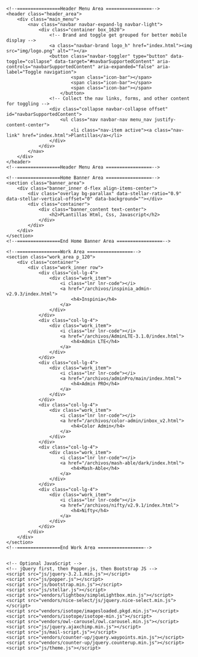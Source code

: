 <!doctype html>
<html lang="en">

<head>
    <!-- Required meta tags -->
    <meta charset="utf-8">
    <meta name="viewport" content="width=device-width, initial-scale=1, shrink-to-fit=no">
    <link rel="icon" href="img/favicon.png" type="image/png">
    <title>Plantillas de Jose Mota</title>
    <!-- Bootstrap CSS -->
    <link rel="stylesheet" href="css/bootstrap.css">
    <link rel="stylesheet" href="vendors/linericon/style.css">
    <link rel="stylesheet" href="css/font-awesome.min.css">
    <link rel="stylesheet" href="vendors/owl-carousel/owl.carousel.min.css">
    <link rel="stylesheet" href="vendors/lightbox/simpleLightbox.css">
    <link rel="stylesheet" href="vendors/nice-select/css/nice-select.css">
    <link rel="stylesheet" href="vendors/animate-css/animate.css">
    <!-- main css -->
    <link rel="stylesheet" href="css/style.css">
    <link rel="stylesheet" href="css/responsive.css">
</head>

<body>

    <!--================Header Menu Area =================-->
    <header class="header_area">
        <div class="main_menu">
            <nav class="navbar navbar-expand-lg navbar-light">
                <div class="container box_1620">
                    <!-- Brand and toggle get grouped for better mobile display -->
                    <a class="navbar-brand logo_h" href="index.html"><img src="img/logo.png" alt=""></a>
                    <button class="navbar-toggler" type="button" data-toggle="collapse" data-target="#navbarSupportedContent" aria-controls="navbarSupportedContent" aria-expanded="false" aria-label="Toggle navigation">
							<span class="icon-bar"></span>
							<span class="icon-bar"></span>
							<span class="icon-bar"></span>
						</button>
                    <!-- Collect the nav links, forms, and other content for toggling -->
                    <div class="collapse navbar-collapse offset" id="navbarSupportedContent">
                        <ul class="nav navbar-nav menu_nav justify-content-center">
                            <li class="nav-item active"><a class="nav-link" href="index.html">Plantillas</a></li>
                    </div>
                </div>
            </nav>
        </div>
    </header>
    <!--================Header Menu Area =================-->

    <!--================Home Banner Area =================-->
    <section class="banner_area">
        <div class="banner_inner d-flex align-items-center">
            <div class="overlay bg-parallax" data-stellar-ratio="0.9" data-stellar-vertical-offset="0" data-background=""></div>
            <div class="container">
                <div class="banner_content text-center">
                    <h2>PLantillas Html, Css, Javascript</h2>
                </div>
            </div>
        </div>
    </section>
    <!--================End Home Banner Area =================-->

    <!--================Work Area =================-->
    <section class="work_area p_120">
        <div class="container">
            <div class="work_inner row">
                <div class="col-lg-4">
                    <div class="work_item">
                        <i class="lnr lnr-code"></i>
                        <a href="/archivos/inspinia_admin-v2.9.3/index.html">
                            <h4>Inspinia</h4>
                        </a>
                    </div>
                </div>
                <div class="col-lg-4">
                    <div class="work_item">
                        <i class="lnr lnr-code"></i>
                        <a href="/archivos/AdminLTE-3.1.0/index.html">
                            <h4>Admin LTE</h4>
                        </a>
                    </div>
                </div>
                <div class="col-lg-4">
                    <div class="work_item">
                        <i class="lnr lnr-code"></i>
                        <a href="/archivos/adminPro/main/index.html">
                            <h4>Admin PRO</h4>
                        </a>
                    </div>
                </div>
                <div class="col-lg-4">
                    <div class="work_item">
                        <i class="lnr lnr-code"></i>
                        <a href="/archivos/color-admin/inbox_v2.html">
                            <h4>Color Admin</h4>
                        </a>
                    </div>
                </div>
                <div class="col-lg-4">
                    <div class="work_item">
                        <i class="lnr lnr-code"></i>
                        <a href="/archivos/mash-able/dark/index.html">
                            <h4>Mash-Able</h4>
                        </a>
                    </div>
                </div>
                <div class="col-lg-4">
                    <div class="work_item">
                        <i class="lnr lnr-code"></i>
                        <a href="/archivos/nifty/v2.9.1/index.html">
                            <h4>Nifty</h4>
                        </a>
                    </div>
                </div>
            </div>
        </div>
    </section>
    <!--================End Work Area =================-->


    <!-- Optional JavaScript -->
    <!-- jQuery first, then Popper.js, then Bootstrap JS -->
    <script src="js/jquery-3.2.1.min.js"></script>
    <script src="js/popper.js"></script>
    <script src="js/bootstrap.min.js"></script>
    <script src="js/stellar.js"></script>
    <script src="vendors/lightbox/simpleLightbox.min.js"></script>
    <script src="vendors/nice-select/js/jquery.nice-select.min.js"></script>
    <script src="vendors/isotope/imagesloaded.pkgd.min.js"></script>
    <script src="vendors/isotope/isotope-min.js"></script>
    <script src="vendors/owl-carousel/owl.carousel.min.js"></script>
    <script src="js/jquery.ajaxchimp.min.js"></script>
    <script src="js/mail-script.js"></script>
    <script src="vendors/counter-up/jquery.waypoints.min.js"></script>
    <script src="vendors/counter-up/jquery.counterup.min.js"></script>
    <script src="js/theme.js"></script>
</body>

</html>